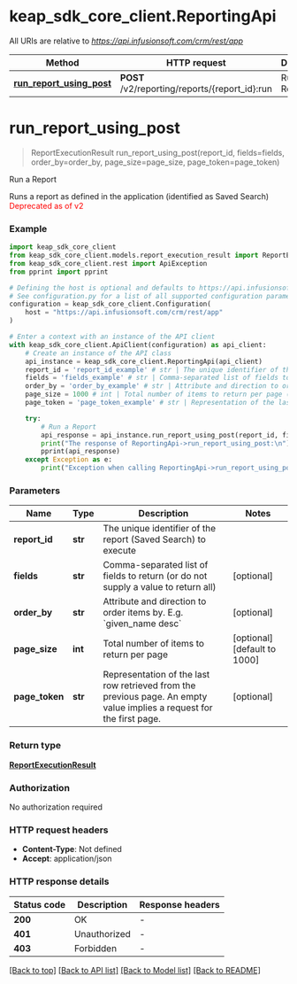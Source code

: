 # keap_sdk_core_client.ReportingApi

All URIs are relative to *https://api.infusionsoft.com/crm/rest/app*

Method | HTTP request | Description
------------- | ------------- | -------------
[**run_report_using_post**](ReportingApi.md#run_report_using_post) | **POST** /v2/reporting/reports/{report_id}:run | Run a Report


# **run_report_using_post**
> ReportExecutionResult run_report_using_post(report_id, fields=fields, order_by=order_by, page_size=page_size, page_token=page_token)

Run a Report

Runs a report as defined in the application (identified as Saved Search)<br/><span style='color:red'>Deprecated as of v2</span>

### Example


```python
import keap_sdk_core_client
from keap_sdk_core_client.models.report_execution_result import ReportExecutionResult
from keap_sdk_core_client.rest import ApiException
from pprint import pprint

# Defining the host is optional and defaults to https://api.infusionsoft.com/crm/rest/app
# See configuration.py for a list of all supported configuration parameters.
configuration = keap_sdk_core_client.Configuration(
    host = "https://api.infusionsoft.com/crm/rest/app"
)

# Enter a context with an instance of the API client
with keap_sdk_core_client.ApiClient(configuration) as api_client:
    # Create an instance of the API class
    api_instance = keap_sdk_core_client.ReportingApi(api_client)
    report_id = 'report_id_example' # str | The unique identifier of the report (Saved Search) to execute
    fields = 'fields_example' # str | Comma-separated list of fields to return (or do not supply a value to return all) (optional)
    order_by = 'order_by_example' # str | Attribute and direction to order items by. E.g. `given_name desc` (optional)
    page_size = 1000 # int | Total number of items to return per page (optional) (default to 1000)
    page_token = 'page_token_example' # str | Representation of the last row retrieved from the previous page. An empty value implies a request for the first page. (optional)

    try:
        # Run a Report
        api_response = api_instance.run_report_using_post(report_id, fields=fields, order_by=order_by, page_size=page_size, page_token=page_token)
        print("The response of ReportingApi->run_report_using_post:\n")
        pprint(api_response)
    except Exception as e:
        print("Exception when calling ReportingApi->run_report_using_post: %s\n" % e)
```


### Parameters


Name | Type | Description  | Notes
------------- | ------------- | ------------- | -------------
 **report_id** | **str**| The unique identifier of the report (Saved Search) to execute | 
 **fields** | **str**| Comma-separated list of fields to return (or do not supply a value to return all) | [optional] 
 **order_by** | **str**| Attribute and direction to order items by. E.g. &#x60;given_name desc&#x60; | [optional] 
 **page_size** | **int**| Total number of items to return per page | [optional] [default to 1000]
 **page_token** | **str**| Representation of the last row retrieved from the previous page. An empty value implies a request for the first page. | [optional] 

### Return type

[**ReportExecutionResult**](ReportExecutionResult.md)

### Authorization

No authorization required

### HTTP request headers

 - **Content-Type**: Not defined
 - **Accept**: application/json

### HTTP response details

| Status code | Description | Response headers |
|-------------|-------------|------------------|
**200** | OK |  -  |
**401** | Unauthorized |  -  |
**403** | Forbidden |  -  |

[[Back to top]](#) [[Back to API list]](../README.md#documentation-for-api-endpoints) [[Back to Model list]](../README.md#documentation-for-models) [[Back to README]](../README.md)

